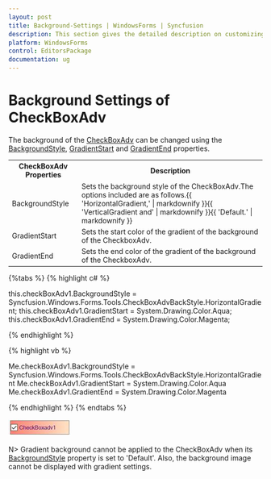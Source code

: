 ```yaml
---
layout: post
title: Background-Settings | WindowsForms | Syncfusion
description: This section gives the detailed description on customizing the background of the CheckBoxAdv control.
platform: WindowsForms
control: EditorsPackage
documentation: ug
---
```


# Background Settings of CheckBoxAdv

The background of the [CheckBoxAdv](https://help.syncfusion.com/cr/cref_files/windowsforms/Syncfusion.Tools.Windows~Syncfusion.Windows.Forms.Tools.CheckBoxAdv.html) can be changed using the [BackgroundStyle](https://help.syncfusion.com/cr/cref_files/windowsforms/Syncfusion.Tools.Windows~Syncfusion.Windows.Forms.Tools.CheckRadioBase~BackgroundStyle.html), [GradientStart](https://help.syncfusion.com/cr/cref_files/windowsforms/Syncfusion.Tools.Windows~Syncfusion.Windows.Forms.Tools.CheckRadioBase~GradientStart.html) and [GradientEnd](https://help.syncfusion.com/cr/cref_files/windowsforms/Syncfusion.Tools.Windows~Syncfusion.Windows.Forms.Tools.CheckRadioBase~GradientEnd.html) properties.

<table>
<tr>
<th>
CheckBoxAdv Properties</th><th>
Description</th></tr>
<tr>
<td>
BackgroundStyle</td><td>
Sets the background style of the CheckBoxAdv.The options included are as follows.{{ 'HorizontalGradient,' | markdownify }}{{ 'VerticalGradient and' | markdownify }}{{ 'Default.' | markdownify }}</td></tr>
<tr>
<td>
GradientStart</td><td>
Sets the start color of the gradient of the background of the CheckboxAdv.</td></tr>
<tr>
<td>
GradientEnd</td><td>
Sets the end color of the gradient of the background of the CheckboxAdv.</td></tr>
</table>

{%tabs %}
{% highlight c# %}

this.checkBoxAdv1.BackgroundStyle = Syncfusion.Windows.Forms.Tools.CheckBoxAdvBackStyle.HorizontalGradient;
this.checkBoxAdv1.GradientStart = System.Drawing.Color.Aqua;
this.checkBoxAdv1.GradientEnd = System.Drawing.Color.Magenta;

{% endhighlight %}

{% highlight vb %}

Me.checkBoxAdv1.BackgroundStyle = Syncfusion.Windows.Forms.Tools.CheckBoxAdvBackStyle.HorizontalGradient
Me.checkBoxAdv1.GradientStart = System.Drawing.Color.Aqua
Me.checkBoxAdv1.GradientEnd = System.Drawing.Color.Magenta

{% endhighlight %}
{% endtabs %}

 ![Windows forms CheckBoxAdv gradient style applied in background](Overview_images/CheckBoxAdv_backgroundcolor.jpeg)


N> Gradient background cannot be applied to the CheckBoxAdv when its [BackgroundStyle](https://help.syncfusion.com/cr/cref_files/windowsforms/Syncfusion.Tools.Windows~Syncfusion.Windows.Forms.Tools.CheckRadioBase~BackgroundStyle.html) property is set to 'Default'. Also, the background image cannot be displayed with gradient settings.

